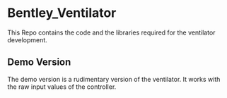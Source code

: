 # Bentley_Ventilator
This Repo contains the code and the libraries required for the ventilator development.

## Demo Version
The demo version is a rudimentary version of the ventilator. It works with the raw input values of the controller.
